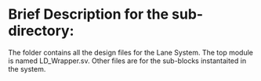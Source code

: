 <h1>Brief Description for the sub-directory:</h1>
<p>The folder contains all the design files for the Lane System. The top module is named LD_Wrapper.sv. Other files are for the sub-blocks instantaited in the system.</p>
